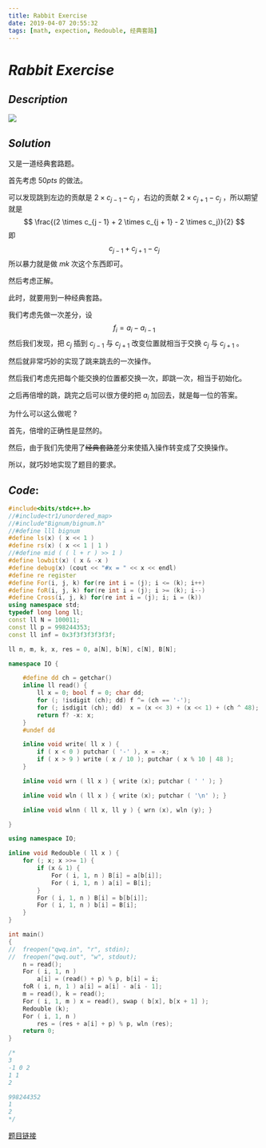 ```yaml
---
title: Rabbit Exercise
date: 2019-04-07 20:55:32
tags: [math, expection, Redouble, 经典套路]
---
```


# $Rabbit$ $Exercise$

## $Description$

![](https://s2.ax1x.com/2019/04/07/AhO97F.png)



## $Solution$

又是一道经典套路题。

首先考虑 $50pts$ 的做法。

可以发现跳到左边的贡献是 $2\times c_{j - 1} - c_j$ ，右边的贡献 $2\times c_{j + 1} - c_j$ ，所以期望就是 
$$
\frac{(2 \times c_{j - 1} + 2 \times c_{j + 1} - 2 \times c_j)}{2}
$$
即
$$
c_{j - 1} + c_{j + 1} - c_j
$$
所以暴力就是做 $mk$ 次这个东西即可。

然后考虑正解。

此时，就要用到一种经典套路。

我们考虑先做一次差分，设 
$$
f_i = a_i - a_{i - 1}
$$
然后我们发现，把 $c_j$ 插到 $c_{j - 1}$ 与 $c_{j +1}$ 改变位置就相当于交换 $c_j$ 与 $c_{j + 1}$ 。

然后就非常巧妙的实现了跳来跳去的一次操作。

然后我们考虑先把每个能交换的位置都交换一次，即跳一次，相当于初始化。

之后再倍增的跳，跳完之后可以很方便的把 $a_i$ 加回去，就是每一位的答案。

为什么可以这么做呢 $?$ 

首先，倍增的正确性是显然的。

然后，由于我们先使用了~~经典套路~~差分来使插入操作转变成了交换操作。

所以，就巧妙地实现了题目的要求。



## $Code:$

```cpp
#include<bits/stdc++.h>
//#include<tr1/unordered_map>
//#include"Bignum/bignum.h"
//#define lll bignum
#define ls(x) ( x << 1 )
#define rs(x) ( x << 1 | 1 )
//#define mid ( ( l + r ) >> 1 )
#define lowbit(x) ( x & -x )
#define debug(x) (cout << "#x = " << x << endl)
#define re register
#define For(i, j, k) for(re int i = (j); i <= (k); i++)
#define foR(i, j, k) for(re int i = (j); i >= (k); i--)
#define Cross(i, j, k) for(re int i = (j); i; i = (k))
using namespace std;
typedef long long ll;
const ll N = 100011;
const ll p = 998244353;
const ll inf = 0x3f3f3f3f3f3f;

ll n, m, k, x, res = 0, a[N], b[N], c[N], B[N];

namespace IO {

	#define dd ch = getchar()
	inline ll read() {
		ll x = 0; bool f = 0; char dd;
		for (; !isdigit (ch); dd) f ^= (ch == '-');
		for (; isdigit (ch); dd)  x = (x << 3) + (x << 1) + (ch ^ 48);
		return f? -x: x;
	}
	#undef dd

	inline void write( ll x ) {
		if ( x < 0 ) putchar ( '-' ), x = -x;
		if ( x > 9 ) write ( x / 10 ); putchar ( x % 10 | 48 );
	}

	inline void wrn ( ll x ) { write (x); putchar ( ' ' ); }

	inline void wln ( ll x ) { write (x); putchar ( '\n' ); }

	inline void wlnn ( ll x, ll y ) { wrn (x), wln (y); }

}

using namespace IO;

inline void Redouble ( ll x ) {
	for (; x; x >>= 1) {
		if (x & 1) {
			For ( i, 1, n ) B[i] = a[b[i]]; 
			For ( i, 1, n ) a[i] = B[i];
		}
		For ( i, 1, n ) B[i] = b[b[i]];
		For ( i, 1, n ) b[i] = B[i];
	}
}

int main() 
{
//	freopen("qwq.in", "r", stdin);
//	freopen("qwq.out", "w", stdout);
	n = read(); 
	For ( i, 1, n ) 
		a[i] = (read() + p) % p, b[i] = i;
	foR ( i, n, 1 ) a[i] = a[i] - a[i - 1];
	m = read(), k = read();
	For ( i, 1, m ) x = read(), swap ( b[x], b[x + 1] );
	Redouble (k);
	For ( i, 1, n ) 
		res = (res + a[i] + p) % p, wln (res);
	return 0;
}

/*
3
-1 0 2
1 1
2

998244352
1
2
*/

```

[题目链接](<https://www.luogu.org/problemnew/show/AT2164>)